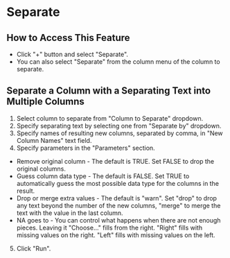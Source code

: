 # Separate

## How to Access This Feature
* Click "+" button and select "Separate".
* You can also select "Separate" from the column menu of the column to separate.

## Separate a Column with a Separating Text into Multiple Columns
1. Select column to separate from "Column to Separate" dropdown.
2. Specify separating text by selecting one from "Separate by" dropdown.
3. Specify names of resulting new columns, separated by comma, in "New Column Names" text field.
4. Specify parameters in the "Parameters" section.
  * Remove original column - The default is TRUE. Set FALSE to drop the original columns.
  * Guess column data type - The default is FALSE. Set TRUE to automatically guess the most possible data type for the columns in the result.
  * Drop or merge extra values - The default is "warn". Set "drop" to drop any text beyond the number of the new columns, "merge" to merge the text with the value in the last column.
  * NA goes to - You can control what happens when there are not enough pieces. Leaving it "Choose..." fills from the right. "Right" fills with missing values on the right. "Left" fills with missing values on the left.
5. Click "Run".
